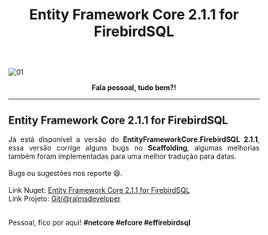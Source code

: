 ﻿---
title: "Entity Framework Core 2.1.1 for FirebirdSQL"
comments: true
excerpt_separator: "Ler mais"
categories:
  - Dica
toc_label: "Começando"
---

![01]({{site.url}}{{site.baseurl}}/assets/images/eflogo.jpg)

<center><strong>Fala pessoal, tudo bem?!</strong></center>
<hr>

## Entity Framework Core 2.1.1 for FirebirdSQL 

<div style="text-align: justify;"> 
Já está disponível a versão do <strong>EntityFrameworkCore.FirebirdSQL 2.1.1</strong>, essa versão corrige alguns bugs no <strong>Scaffolding</strong>, algumas melhorias também foram implementadas para uma melhor tradução para datas.
<br /><br />
Bugs ou sugestões nos reporte 😄.
</div>
<br>
Link Nuget: <a href="https://www.nuget.org/packages/EntityFrameworkCore.FirebirdSQL/2.1.1" alt="">Entity Framework Core 2.1.1 for FirebirdSQL</a>
<br>
Link Projeto: <a href="https://github.com/ralmsdeveloper/EntityFrameworkCore.FirebirdSQL" alt="">Git/@ralmsdeveloper</a>
<br>

<br>

Pessoal, fico por aqui! <strong>#netcore #efcore #effirebirdsql</strong>

